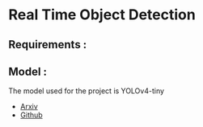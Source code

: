 # Real Time Object Detection

## Requirements :

## Model :

The model used for the project is YOLOv4-tiny 

* [Arxiv](https://arxiv.org/abs/2004.10934)
* [Github](https://github.com/AlexeyAB/darknet/releases)
